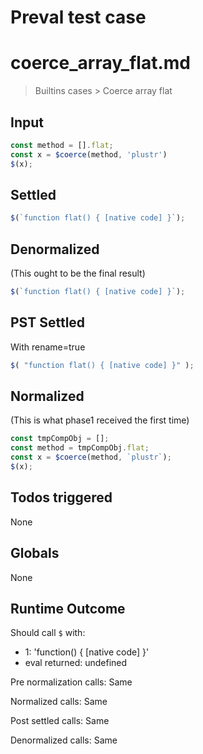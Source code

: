 # Preval test case

# coerce_array_flat.md

> Builtins cases > Coerce array flat
>
>

## Input

`````js filename=intro
const method = [].flat;
const x = $coerce(method, 'plustr')
$(x);
`````


## Settled


`````js filename=intro
$(`function flat() { [native code] }`);
`````


## Denormalized
(This ought to be the final result)

`````js filename=intro
$(`function flat() { [native code] }`);
`````


## PST Settled
With rename=true

`````js filename=intro
$( "function flat() { [native code] }" );
`````


## Normalized
(This is what phase1 received the first time)

`````js filename=intro
const tmpCompObj = [];
const method = tmpCompObj.flat;
const x = $coerce(method, `plustr`);
$(x);
`````


## Todos triggered


None


## Globals


None


## Runtime Outcome


Should call `$` with:
 - 1: 'function() { [native code] }'
 - eval returned: undefined

Pre normalization calls: Same

Normalized calls: Same

Post settled calls: Same

Denormalized calls: Same

